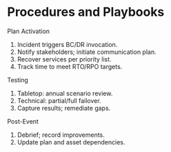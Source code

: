 # Procedures and Playbooks
Plan Activation
1. Incident triggers BC/DR invocation.  
2. Notify stakeholders; initiate communication plan.  
3. Recover services per priority list.  
4. Track time to meet RTO/RPO targets.  

Testing
1. Tabletop: annual scenario review.  
2. Technical: partial/full failover.  
3. Capture results; remediate gaps.  

Post-Event
1. Debrief; record improvements.  
2. Update plan and asset dependencies.
